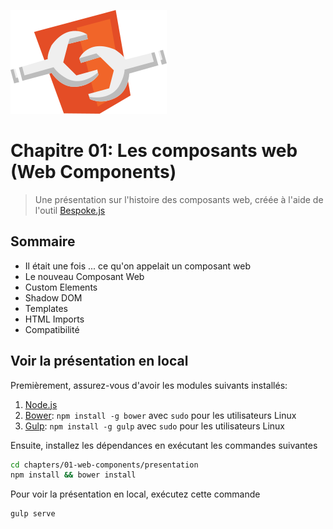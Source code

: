 ![](presentation/src/images/web-components.png)
# Chapitre 01: Les composants web (Web Components)
> Une présentation sur l'histoire des composants web, créée à l'aide de l'outil [Bespoke.js](http://markdalgleish.com/projects/bespoke.js)

## Sommaire
* Il était une fois ... ce qu'on appelait un composant web
* Le nouveau Composant Web
* Custom Elements
* Shadow DOM
* Templates
* HTML Imports
* Compatibilité

## Voir la présentation en local

Premièrement, assurez-vous d'avoir les modules suivants installés:

1. [Node.js](http://nodejs.org)
2. [Bower](http://bower.io): `npm install -g bower` avec `sudo` pour les utilisateurs Linux
3. [Gulp](http://gulpjs.com): `npm install -g gulp` avec `sudo` pour les utilisateurs Linux

Ensuite, installez les dépendances en exécutant les commandes suivantes

```sh
cd chapters/01-web-components/presentation
npm install && bower install
```

Pour voir la présentation en local, exécutez cette commande

```sh
gulp serve
```
